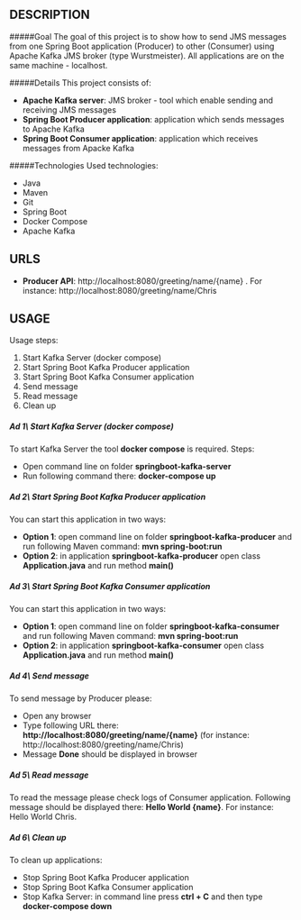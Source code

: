 DESCRIPTION
-----------

#####Goal
The goal of this project is to show how to send JMS messages from one Spring Boot application (Producer) to other (Consumer) using Apache Kafka JMS broker (type Wurstmeister). All applications are on the same machine - localhost.

#####Details
This project consists of:
* **Apache Kafka server**: JMS broker - tool which enable sending and receiving JMS messages
* **Spring Boot Producer application**: application which sends messages to Apache Kafka
* **Spring Boot Consumer application**: application which receives messages from Apacke Kafka

#####Technologies
Used technologies:
* Java
* Maven
* Git
* Spring Boot
* Docker Compose
* Apache Kafka


URLS
----

* **Producer API**: http://localhost:8080/greeting/name/{name} . For instance: http://localhost:8080/greeting/name/Chris


USAGE
-----

Usage steps:
1. Start Kafka Server (docker compose)
2. Start Spring Boot Kafka Producer application
3. Start Spring Boot Kafka Consumer application
4. Send message
5. Read message
6. Clean up

##### Ad 1\ Start Kafka Server (docker compose)

To start Kafka Server the tool **docker compose** is required. Steps:
- Open command line on folder **springboot-kafka-server**
- Run following command there: **docker-compose up**

##### Ad 2\ Start Spring Boot Kafka Producer application

You can start this application in two ways:
- **Option 1**: open command line on folder **springboot-kafka-producer** and run following Maven command: **mvn spring-boot:run**
- **Option 2**: in application **springboot-kafka-producer** open class **Application.java** and run method **main()**

##### Ad 3\ Start Spring Boot Kafka Consumer application

You can start this application in two ways:
- **Option 1**: open command line on folder **springboot-kafka-consumer** and run following Maven command: **mvn spring-boot:run**
- **Option 2**: in application **springboot-kafka-consumer** open class **Application.java** and run method **main()**

##### Ad 4\ Send message
To send message by Producer please:
- Open any browser
- Type following URL there: **http://localhost:8080/greeting/name/{name}** (for instance: http://localhost:8080/greeting/name/Chris)
- Message **Done** should be displayed in browser

##### Ad 5\ Read message
To read the message please check logs of Consumer application. Following message should be displayed there: **Hello World {name}**. For instance: Hello World Chris.

##### Ad 6\ Clean up
To clean up applications:
- Stop Spring Boot Kafka Producer application
- Stop Spring Boot Kafka Consumer application
- Stop Kafka Server: in command line press **ctrl + C** and then type **docker-compose down**